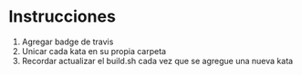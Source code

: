 # Instrucciones

1. Agregar badge de travis
2. Unicar cada kata en su propia carpeta
3. Recordar actualizar el build.sh cada vez que se agregue una nueva kata

